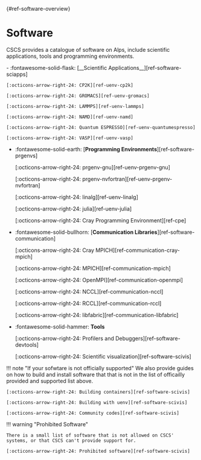 [](){#ref-software-overview}
# Software

CSCS provides a catalogue of software on Alps, include scientific applications, tools and programming environments.


<div class="grid cards" markdown>
-   :fontawesome-solid-flask: [__Scientific Applications__][ref-software-sciapps]

    [:octicons-arrow-right-24: CP2K][ref-uenv-cp2k]

    [:octicons-arrow-right-24: GROMACS][ref-uenv-gromacs]

    [:octicons-arrow-right-24: LAMMPS][ref-uenv-lammps]

    [:octicons-arrow-right-24: NAMD][ref-uenv-namd]

    [:octicons-arrow-right-24: Quantum ESPRESSO][ref-uenv-quantumespresso]

    [:octicons-arrow-right-24: VASP][ref-uenv-vasp]


-   :fontawesome-solid-earth: [__Programming Environments__][ref-software-prgenvs]

    [:octicons-arrow-right-24: prgenv-gnu][ref-uenv-prgenv-gnu]

    [:octicons-arrow-right-24: prgenv-nvfortran][ref-uenv-prgenv-nvfortran]

    [:octicons-arrow-right-24: linalg][ref-uenv-linalg]

    [:octicons-arrow-right-24: julia][ref-uenv-julia]

    [:octicons-arrow-right-24: Cray Programming Environment][ref-cpe]


-   :fontawesome-solid-bullhorn: [__Communication Libraries__][ref-software-communication]

    [:octicons-arrow-right-24: Cray MPICH][ref-communication-cray-mpich]

    [:octicons-arrow-right-24: MPICH][ref-communication-mpich]

    [:octicons-arrow-right-24: OpenMPI][ref-communication-openmpi]

    [:octicons-arrow-right-24: NCCL][ref-communication-nccl]

    [:octicons-arrow-right-24: RCCL][ref-communication-rccl]

    [:octicons-arrow-right-24: libfabric][ref-communication-libfabric]


-   :fontawesome-solid-hammer: __Tools__

    [:octicons-arrow-right-24: Profilers and Debuggers][ref-software-devtools]

    [:octicons-arrow-right-24: Scientific visualization][ref-software-scivis]

</div>

!!! note "If your sofwtare is not officially supported"
    We also provide guides on how to build and install software that that is not in the list of officailly provided and supported list above.

    [:octicons-arrow-right-24: Building containers][ref-software-scivis]

    [:octicons-arrow-right-24: Building with uenv][ref-software-scivis]

    [:octicons-arrow-right-24: Community codes][ref-software-scivis]

!!! warning "Prohibited Software"

    There is a small list of software that is not allowed on CSCS' systems, or that CSCS can't provide support for.

    [:octicons-arrow-right-24: Prohibited software][ref-software-scivis]
